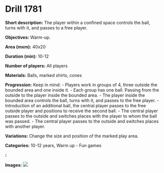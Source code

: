 # Drill 1781

**Short description:**
The player within a confined space controls the ball, turns with it, and passes to a free player.

**Objectives:**
Warm-up.

**Area (mxm):**
40x20

**Duration (min):**
10-12

**Number of players:**
All players

**Materials:**
Balls, marked shirts, cones

**Progression:**
Keep in mind: - Players work in groups of 4, three outside the bounded area and one inside it. - Each group has one ball. Passing from the outside to the player inside the bounded area. - The player inside the bounded area controls the ball, turns with it, and passes to the free player. - Introduction of an additional ball, the central player passes to the free outside player and positions to receive the second ball. - The central player passes to the outside and switches places with the player to whom the ball was passed. - The central player passes to the outside and switches places with another player.

**Variations:**
Change the size and position of the marked play area.

**Categories:**
10-12 years, Warm up - Fun games

**:**


**Images:**
![](https://www.coachingfutsal.com/\images\c5703ea9-94d5-41dc-9919-7cca5d675608_361.png)

